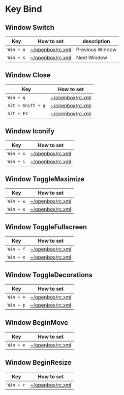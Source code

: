 
# Key Bind


## Window Switch

| Key | How to set | description |
| --- | --- | --- |
| `Win + a` | [~/openbox/rc.xml](config/openbox/rc.xml#L799) | Previous Window|
| `Win + s` | [~/openbox/rc.xml](config/openbox/rc.xml#L799) | Next Window |


## Window Close

| Key | How to set |
| --- | --- |
| `Win + q` | [~/openbox/rc.xml](config/openbox/rc.xml#L799) |
| `Alt + Shift + q` | [~/openbox/rc.xml](config/openbox/rc.xml#L803) |
| `Alt + F4` | [~/openbox/rc.xml](config/openbox/rc.xml#L807) |


## Window Iconify

| Key | How to set |
| --- | --- |
| `Win + x` | [~/openbox/rc.xml](config/openbox/rc.xml#L818) |
| `Win + i` | [~/openbox/rc.xml](config/openbox/rc.xml#L822) |


## Window ToggleMaximize

| Key | How to set |
| --- | --- |
| `Win + w` | [~/openbox/rc.xml](config/openbox/rc.xml#L833) |
| `Win + u` | [~/openbox/rc.xml](config/openbox/rc.xml#L839) |


## Window ToggleFullscreen

| Key | How to set |
| --- | --- |
| `Win + f` | [~/openbox/rc.xml](config/openbox/rc.xml#L866) |
| `Win + o` | [~/openbox/rc.xml](config/openbox/rc.xml#L870) |


## Window ToggleDecorations

| Key | How to set |
| --- | --- |
| `Win + v` | [~/openbox/rc.xml](config/openbox/rc.xml#L866) |
| `Win + p` | [~/openbox/rc.xml](config/openbox/rc.xml#L870) |


## Window BeginMove

| Key | How to set |
| --- | --- |
| `Win + e` | [~/openbox/rc.xml](config/openbox/rc.xml#L881) |


## Window BeginResize

| Key | How to set |
| --- | --- |
| `Win + r` | [~/openbox/rc.xml](config/openbox/rc.xml#L893) |
